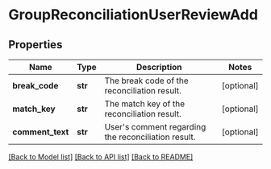 # GroupReconciliationUserReviewAdd


## Properties
Name | Type | Description | Notes
------------ | ------------- | ------------- | -------------
**break_code** | **str** | The break code of the reconciliation result. | [optional] 
**match_key** | **str** | The match key of the reconciliation result. | [optional] 
**comment_text** | **str** | User&#39;s comment regarding the reconciliation result. | [optional] 

[[Back to Model list]](../README.md#documentation-for-models) [[Back to API list]](../README.md#documentation-for-api-endpoints) [[Back to README]](../README.md)


